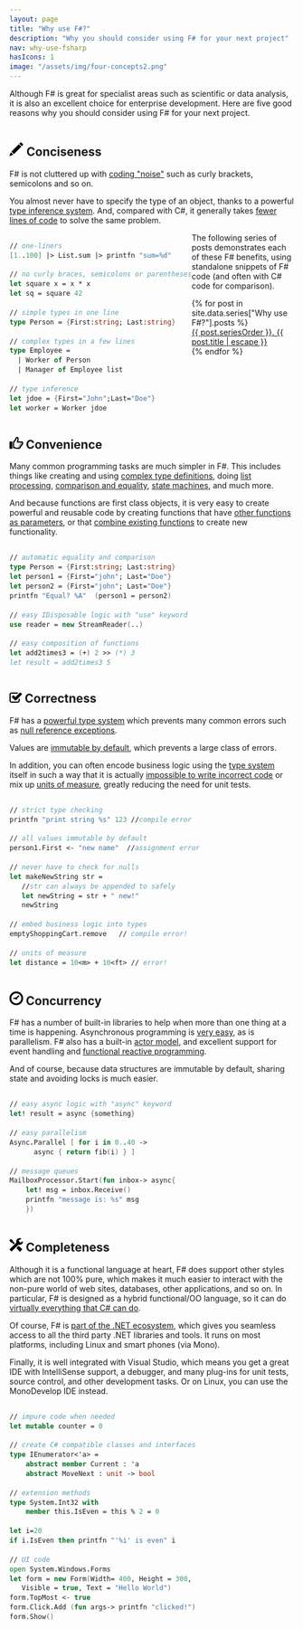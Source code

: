 ```yaml
---
layout: page
title: "Why use F#?"
description: "Why you should consider using F# for your next project"
nav: why-use-fsharp
hasIcons: 1
image: "/assets/img/four-concepts2.png"
---
```


Although F# is great for specialist areas such as scientific or data analysis, it is also an excellent choice for enterprise development. Here are five good reasons why you should consider using F# for  your next project. 

<div class="row whyuse" >  
<div class="col-md-6" style="float:right;" markdown="1">

## <img src="/assets/img/glyphicons/glyphicons_030_pencil.png" class="bs-icon"> Conciseness

F# is not cluttered up with [coding "noise"](/posts/fvsc-sum-of-squares/) such as curly brackets, semicolons and so on. 

You almost never have to specify the type of an object, thanks to a powerful [type inference system](/posts/conciseness-type-inference/). 
And, compared with C#, it generally takes [fewer lines of code](/posts/fvsc-download/) to solve the same problem.

</div>
<div class="col-md-6" style="float:left;" markdown="1">

```fsharp
// one-liners
[1..100] |> List.sum |> printfn "sum=%d"

// no curly braces, semicolons or parentheses
let square x = x * x
let sq = square 42 

// simple types in one line
type Person = {First:string; Last:string}

// complex types in a few lines
type Employee = 
  | Worker of Person
  | Manager of Employee list

// type inference
let jdoe = {First="John";Last="Doe"}
let worker = Worker jdoe
```

</div>
</div>


<div class="row whyuse" > 
<div class="col-md-6" style="float:right;" markdown="1">

## <img src="/assets/img/glyphicons/glyphicons_343_thumbs_up.png" class="bs-icon"> Convenience

Many common programming tasks are much simpler in F#.  This includes things like creating and using [complex type definitions](/posts/conciseness-type-definitions/), doing [list processing](/posts/conciseness-extracting-boilerplate/), [comparison and equality](/posts/convenience-types/), [state machines](/posts/designing-with-types-representing-states/), and much more.

And because functions are first class objects, it is very easy to create powerful and reusable code by creating functions that have <a href="/posts/conciseness-extracting-boilerplate/">other functions as parameters</a>, or that <a href="/posts/conciseness-functions-as-building-blocks/">combine existing functions</a> to create new functionality. 

</div>
    
<div class="col-md-6" style="float:left;" markdown="1">

```fsharp
// automatic equality and comparison
type Person = {First:string; Last:string}
let person1 = {First="john"; Last="Doe"}
let person2 = {First="john"; Last="Doe"}
printfn "Equal? %A"  (person1 = person2)

// easy IDisposable logic with "use" keyword
use reader = new StreamReader(..)

// easy composition of functions
let add2times3 = (+) 2 >> (*) 3
let result = add2times3 5
```

</div>
</div>

<div class="row whyuse" > 
<div class="col-md-6" style="float:right;" markdown="1">

<h2><img src="/assets/img/glyphicons/glyphicons_150_check.png" class="bs-icon"> Correctness</h2>


F# has a <a href="/posts/correctness-type-checking/">powerful type system</a> which prevents many common errors such as <a href="/posts/the-option-type/#option-is-not-null">null reference exceptions</a>.

Values are <a href="/posts/correctness-immutability/">immutable by default</a>, which prevents a large class of errors.

In addition, you can often encode business logic using the <a href="/posts/correctness-exhaustive-pattern-matching/">type system</a> itself in such a way that it is actually <a href="/posts/designing-for-correctness/">impossible to write incorrect code</a> or mix up <a href="/posts/units-of-measure/">units of measure</a>, greatly reducing the need for unit tests.   

</div>

<div class="col-md-6" style="float:left;" markdown="1">

```fsharp
// strict type checking
printfn "print string %s" 123 //compile error

// all values immutable by default
person1.First <- "new name"  //assignment error 

// never have to check for nulls
let makeNewString str = 
   //str can always be appended to safely
   let newString = str + " new!"
   newString

// embed business logic into types
emptyShoppingCart.remove   // compile error!

// units of measure
let distance = 10<m> + 10<ft> // error!
```

</div>
</div>


<div class="row whyuse" > 
<div class="col-md-6" style="float:right;" markdown="1">

<h2><img src="/assets/img/glyphicons/glyphicons_054_clock.png" class="bs-icon"> Concurrency</h2>


F# has a number of built-in libraries to help when more than one thing at a time is happening. Asynchronous programming is <a href="/posts/concurrency-async-and-parallel/">very easy</a>, as is parallelism. F# also has a built-in <a href="/posts/concurrency-actor-model/">actor model</a>, and excellent support for event handling and <a href="/posts/concurrency-reactive/">functional reactive programming</a>. 

And of course, because data structures are immutable by default, sharing state and avoiding locks is much easier.

</div>

<div class="col-md-6" style="float:left;" markdown="1">

```fsharp
// easy async logic with "async" keyword
let! result = async {something}

// easy parallelism
Async.Parallel [ for i in 0..40 -> 
      async { return fib(i) } ]

// message queues
MailboxProcessor.Start(fun inbox-> async{
	let! msg = inbox.Receive()
	printfn "message is: %s" msg
	})
```

</div>
</div>	

<div class="row whyuse" > 
<div class="col-md-6" style="float:right;" markdown="1">
<h2><img src="/assets/img/glyphicons/glyphicons_280_settings.png" class="bs-icon"> Completeness</h2>


Although it is a functional language at heart, F# does support other styles which are not 100% pure, which makes it much easier to interact with the non-pure world of web sites, databases, other applications, and so on. In particular, F# is designed as a hybrid functional/OO language, so it can do <a href="/posts/completeness-anything-csharp-can-do/">virtually everything that C# can do</a>.  

Of course, F# is <a href="/posts/completeness-seamless-dotnet-interop/">part of the .NET ecosystem</a>, which gives you seamless access to all the third party .NET libraries and tools. It runs on most platforms, including Linux and smart phones (via Mono).

Finally, it is well integrated with Visual Studio, which means you get a great IDE with IntelliSense support, a debugger, and many plug-ins for unit tests, source control, and other development tasks. Or on Linux, you can use the MonoDevelop IDE instead.


</div>

<div class="col-md-6" style="float:left;" markdown="1">

```fsharp
// impure code when needed
let mutable counter = 0

// create C# compatible classes and interfaces
type IEnumerator<'a> = 
    abstract member Current : 'a
    abstract MoveNext : unit -> bool 

// extension methods
type System.Int32 with
    member this.IsEven = this % 2 = 0

let i=20
if i.IsEven then printfn "'%i' is even" i
	
// UI code
open System.Windows.Forms 
let form = new Form(Width= 400, Height = 300, 
   Visible = true, Text = "Hello World") 
form.TopMost <- true
form.Click.Add (fun args-> printfn "clicked!")
form.Show()
```

</div>
	
</div>

The following series of posts demonstrates each of these F# benefits, using standalone snippets of F# code (and often with C# code for comparison).  

<div class="well">
    {% for post in site.data.series["Why use F#?"].posts %}
	<div><a href="{{ post.url }}/" title="{{ post.title | escape }}">{{ post.seriesOrder }}. {{ post.title | escape }}</a></div>
	{% endfor %}
</div>

